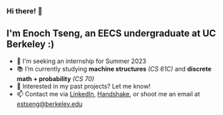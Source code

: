 ### Hi there! 👋

## I'm Enoch Tseng, an EECS undergraduate at UC Berkeley :)

- 🔎 I'm seeking an internship for Summer 2023 
- 📚 I’m currently studying **machine structures** *(CS 61C)* and **discrete math + probability** *(CS 70)*
- 🧐 Interested in my past projects? Let me know!
- 📫 Contact me via [LinkedIn](https://www.linkedin.com/in/enoch-tseng/), [Handshake](https://app.joinhandshake.com/stu/users/33148613), or shoot me an email at estseng@berkeley.edu

<!--
**enoch-tseng/enoch-tseng** is a ✨ _special_ ✨ repository because its `README.md` (this file) appears on your GitHub profile.

Here are some ideas to get you started:

- 🔭 I’m currently working on ...
- 🌱 I’m currently learning ...
- 👯 I’m looking to collaborate on ...
- 🤔 I’m looking for help with ...
- 💬 Ask me about ...
- 📫 How to reach me: ...
- 😄 Pronouns: ...
- ⚡ Fun fact: ...
-->
